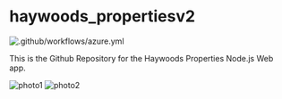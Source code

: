 # haywoods_propertiesv2

![.github/workflows/azure.yml](https://github.com/mbh1620/haywoods_propertiesv2/workflows/.github/workflows/azure.yml/badge.svg)

This is the Github Repository for the Haywoods Properties Node.js Web app.

![photo1](https://github.com/mbh1620/haywoods_propertiesv2/photos/photo1.png)
![photo2](https://github.com/mbh1620/haywoods_propertiesv2/photos/photo2.png)
